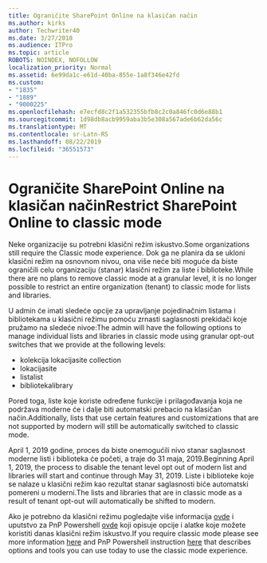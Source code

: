 ```yaml
---
title: Ograničite SharePoint Online na klasičan način
ms.author: kirks
author: Techwriter40
ms.date: 3/27/2018
ms.audience: ITPro
ms.topic: article
ROBOTS: NOINDEX, NOFOLLOW
localization_priority: Normal
ms.assetid: 6e99da1c-e61d-40ba-855e-1a8f346e42fd
ms.custom:
- "1835"
- "1889"
- "9000225"
ms.openlocfilehash: e7ecfd8c2f1a532355bfb8c2c0a846fc0d6e88b1
ms.sourcegitcommit: 1d98db8acb9959aba3b5e308a567ade6b62da56c
ms.translationtype: MT
ms.contentlocale: sr-Latn-RS
ms.lasthandoff: 08/22/2019
ms.locfileid: "36551573"
---
```

# <a name="restrict-sharepoint-online-to-classic-mode"></a><span data-ttu-id="919b3-102">Ograničite SharePoint Online na klasičan način</span><span class="sxs-lookup"><span data-stu-id="919b3-102">Restrict SharePoint Online to classic mode</span></span>

<span data-ttu-id="919b3-103">Neke organizacije su potrebni klasični režim iskustvo.</span><span class="sxs-lookup"><span data-stu-id="919b3-103">Some organizations still require the Classic mode experience.</span></span> <span data-ttu-id="919b3-104">Dok ga ne planira da se ukloni klasični režim na osnovnom nivou, ona više neće biti moguće da biste ograničili celu organizaciju (stanar) klasični režim za liste i biblioteke.</span><span class="sxs-lookup"><span data-stu-id="919b3-104">While there are no plans to remove classic mode at a granular level, it is no longer possible to restrict an entire organization (tenant) to classic mode for lists and libraries.</span></span>

<span data-ttu-id="919b3-105">U admin će imati sledeće opcije za upravljanje pojedinačnim listama i bibliotekama u klasični režimu pomoću zrnasti saglasnosti prekidači koje pružamo na sledeće nivoe:</span><span class="sxs-lookup"><span data-stu-id="919b3-105">The admin will have the following options to manage individual lists and libraries in classic mode using granular opt-out switches that we provide at the following levels:</span></span>

- <span data-ttu-id="919b3-106">kolekcija lokacija</span><span class="sxs-lookup"><span data-stu-id="919b3-106">site collection</span></span>
- <span data-ttu-id="919b3-107">lokacija</span><span class="sxs-lookup"><span data-stu-id="919b3-107">site</span></span>
- <span data-ttu-id="919b3-108">lista</span><span class="sxs-lookup"><span data-stu-id="919b3-108">list</span></span>
- <span data-ttu-id="919b3-109">biblioteka</span><span class="sxs-lookup"><span data-stu-id="919b3-109">library</span></span>

<span data-ttu-id="919b3-110">Pored toga, liste koje koriste određene funkcije i prilagođavanja koja ne podržava moderne će i dalje biti automatski prebacio na klasičan način.</span><span class="sxs-lookup"><span data-stu-id="919b3-110">Additionally, lists that use certain features and customizations that are not supported by modern will still be automatically switched to classic mode.</span></span>

<span data-ttu-id="919b3-111">April 1, 2019 godine, proces da biste onemogućili nivo stanar saglasnost moderne listi i biblioteka će početi, a traje do 31 maja, 2019.</span><span class="sxs-lookup"><span data-stu-id="919b3-111">Beginning April 1, 2019, the process to disable the tenant level opt out of modern list and libraries will start and continue through May 31, 2019.</span></span>  <span data-ttu-id="919b3-112">Liste i biblioteke koje se nalaze u klasični režim kao rezultat stanar saglasnosti biće automatski pomereni u moderni.</span><span class="sxs-lookup"><span data-stu-id="919b3-112">The lists and libraries that are in classic mode as a result of tenant opt-out will automatically be shifted to modern.</span></span>

<span data-ttu-id="919b3-113">Ako je potrebno da klasični režimu pogledajte više informacija [ovde](https://techcommunity.microsoft.com/t5/Microsoft-SharePoint-Blog/Delivering-SharePoint-modern-experiences/ba-p/315023) i uputstvo za PnP Powershell [ovde](https://docs.microsoft.com/sharepoint/dev/transform/modernize-userinterface-lists-and-libraries-optout) koji opisuje opcije i alatke koje možete koristiti danas klasični režim iskustvo.</span><span class="sxs-lookup"><span data-stu-id="919b3-113">If you require classic mode please see more information [here](https://techcommunity.microsoft.com/t5/Microsoft-SharePoint-Blog/Delivering-SharePoint-modern-experiences/ba-p/315023) and PnP Powershell instruction [here](https://docs.microsoft.com/sharepoint/dev/transform/modernize-userinterface-lists-and-libraries-optout) that describes options and tools you can use today to use the classic mode experience.</span></span>
